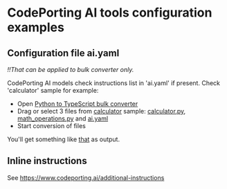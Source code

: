  # CodePorting AI tools configuration examples 

 ## Configuration file ai.yaml

_!!That can be applied to bulk converter only._

CodePorting AI models check instructions list in 'ai.yaml' if present. Check 'calculator' sample for example:

- Open [Python to TypeScript bulk converter](https://products.codeporting.ai/bulk-convert/python-to-typescript/) 
- Drag or select 3 files from [calculator](/calculator/) sample: [calculator.py](/calculator/calculator.py), [math_operations.py](/calculator/math_operations.py) and [ai.yaml](/calculator/ai.yaml)
- Start conversion of files

You'll get something like [that](/calculator/translated/typescript) as output.


 ## Inline instructions 
 See https://www.codeporting.ai/additional-instructions

